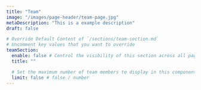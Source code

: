 ```yaml
---
title: "Team"
image: "/images/page-header/team-page.jpg"
metaDescription: "This is a example description"
draft: false

# Override Default Content of `/sections/team-section.md`
# Uncomment key values that you want to override
teamSection:
  enable: false # Control the visibility of this section across all pages where it is used
  title: ""

  # Set the maximum number of team members to display in this component instance
  limit: false # false / number
---
```

